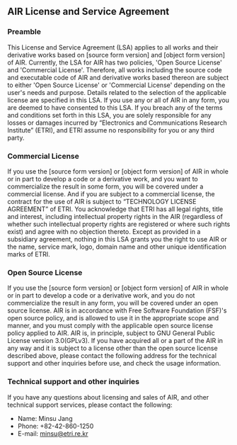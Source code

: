 ## AIR License and Service Agreement

### Preamble
This License and Service Agreement (LSA) applies to all works and their derivative works based on [source form version] and [object form version] of AIR. Currently, the LSA for AIR has two policies, 'Open Source License' and 'Commercial License'. Therefore, all works including the source code and executable code of AIR and derivative works based thereon are subject to either 'Open Source License' or 'Commercial License' depending on the user's needs and purpose. Details related to the selection of the applicable license are specified in this LSA.
If you use any or all of AIR in any form, you are deemed to have consented to this LSA. If you breach any of the terms and conditions set forth in this LSA, you are solely responsible for any losses or damages incurred by “Electronics and Communications Research Institute” (ETRI), and ETRI assume no responsibility for you or any third party.

### Commercial License
If you use the [source form version] or [object form version] of AIR in whole or in part to develop a code or a derivative work, and you want to commercialize the result in some form, you will be covered under a commercial license.
And if you are subject to a commercial license, the contract for the use of AIR is subject to “TECHNOLOGY LICENSE AGREEMENT” of ETRI.
You acknowledge that ETRI has all legal rights, title and interest, including intellectual property rights in the AIR (regardless of whether such intellectual property rights are registered or where such rights exist) and agree with no objection thereto.
Except as provided in a subsidiary agreement, nothing in this LSA grants you the right to use AIR or the name, service mark, logo, domain name and other unique identification marks of ETRI.

### Open Source License
If you use the [source form version] or [object form version] of AIR in whole or in part to develop a code or a derivative work, and you do not commercialize the result in any form, you will be covered under an open source license.
AIR is in accordance with Free Software Foundation (FSF)'s open source policy, and is allowed to use it in the appropriate scope and manner, and you must comply with the applicable open source license policy applied to AIR.
AIR is, in principle, subject to GNU General Public License version 3.0(GPLv3). If you have acquired all or a part of the AIR in any way and it is subject to a license other than the open source license described above, please contact the following address for the technical support and other inquiries before use, and check the usage information.

### Technical support and other inquiries
If you have any questions about licensing and sales of AIR, and other technical support services, please contact the following:
* Name: Minsu Jang
* Phone: +82-42-860-1250
* E-mail: minsu@etri.re.kr
